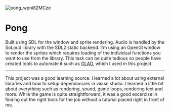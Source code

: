 
![pong_wpni82MCze](https://github.com/user-attachments/assets/2d6f10f5-bcaf-4da8-a1fe-5d8148e495fe)

# Pong
Built using SDL for the window and sprite rendering. Audio is handled by the SoLoud library with the SDL2 static backend. I'm using an OpenGl window to render the sprites which requires loading of the individual functions you want to use from the library. This task can be quite tedious so people have created tools to automate it such as [GLAD](https://glad.dav1d.de/), which I used in this project.

---
This project was a good learning source. I learned a lot about using external libraries and how to setup dependancies in visual studio. I learned a little bit about everything such as rendering, sound, game loops, rendering text and more. While the game is quite straightforward, it was a good excercise in finding out the right tools for the job without a tutorial placed right in front of me.
